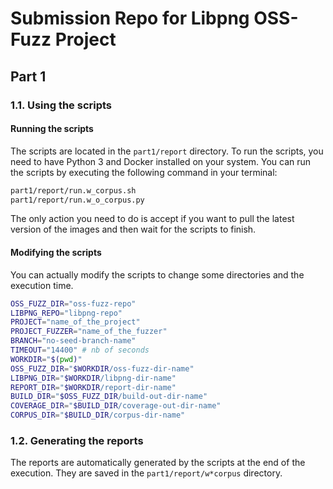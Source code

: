 # Submission Repo for Libpng OSS-Fuzz Project

## Part 1

### 1.1. Using the scripts

#### Running the scripts

The scripts are located in the `part1/report` directory. To run the scripts, you need to have Python 3 and Docker installed on your system. You can run the scripts by executing the following command in your terminal:

```bash
part1/report/run.w_corpus.sh
part1/report/run.w_o_corpus.py
```

The only action you need to do is accept if you want to pull the latest version of the images and then wait for the scripts to finish. 

#### Modifying the scripts

You can actually modify the scripts to change some directories and the execution time.

```bash
OSS_FUZZ_DIR="oss-fuzz-repo"
LIBPNG_REPO="libpng-repo"
PROJECT="name_of_the_project"
PROJECT_FUZZER="name_of_the_fuzzer"
BRANCH="no-seed-branch-name"
TIMEOUT="14400" # nb of seconds
WORKDIR="$(pwd)"
OSS_FUZZ_DIR="$WORKDIR/oss-fuzz-dir-name"
LIBPNG_DIR="$WORKDIR/libpng-dir-name"
REPORT_DIR="$WORKDIR/report-dir-name"
BUILD_DIR="$OSS_FUZZ_DIR/build-out-dir-name"
COVERAGE_DIR="$BUILD_DIR/coverage-out-dir-name"
CORPUS_DIR="$BUILD_DIR/corpus-dir-name"
```

### 1.2. Generating the reports

The reports are automatically generated by the scripts at the end of the execution. They are saved in the `part1/report/w*corpus` directory.
